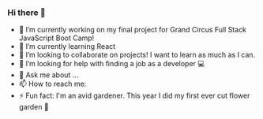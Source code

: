 ### Hi there 👋

<!--
**Joan-Wolf/Joan-Wolf** is a ✨ _special_ ✨ repository because its `README.md` (this file) appears on your GitHub profile.

Here are some ideas to get you started:-->

- 🔭 I’m currently working on my final project for Grand Circus Full Stack JavaScript Boot Camp!
- 🌱 I’m currently learning React
- 👯 I’m looking to collaborate on projects! I want to learn as much as I can. 
- 🤔 I’m looking for help with finding a job as a developer 💻
- 💬 Ask me about ...
- 📫 How to reach me: 
- ⚡ Fun fact: I'm an avid gardener. This year I did my first ever cut flower garden 💐

